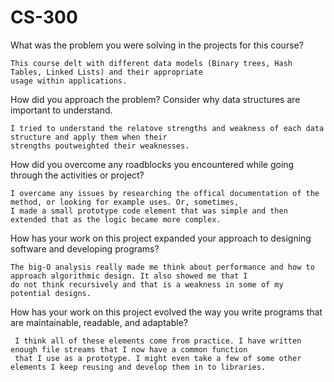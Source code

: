 # CS-300

What was the problem you were solving in the projects for this course?
    
    This course delt with different data models (Binary trees, Hash Tables, Linked Lists) and their appropriate 
    usage within applications.     
    
How did you approach the problem? Consider why data structures are important to understand.
    
    I tried to understand the relatove strengths and weakness of each data structure and apply them when their 
    strengths poutweighted their weaknesses.
    
How did you overcome any roadblocks you encountered while going through the activities or project?

    I overcame any issues by researching the offical documentation of the method, or looking for example uses. Or, sometimes, 
    I made a small prototype code element that was simple and then extended that as the logic became more complex.

How has your work on this project expanded your approach to designing software and developing programs?

    The big-O analysis really made me think about performance and how to approach algorithmic design. It also showed me that I 
    do not think recursively and that is a weakness in some of my potential designs.

How has your work on this project evolved the way you write programs that are maintainable, readable, and adaptable?

     I think all of these elements come from practice. I have written enough file streams that I now have a common function 
     that I use as a prototype. I might even take a few of some other elements I keep reusing and develop them in to libraries.

